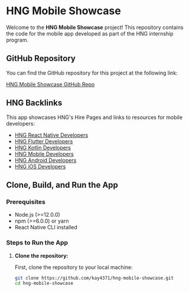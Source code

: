 # HNG Mobile Showcase

Welcome to the **HNG Mobile Showcase** project! This repository contains the code for the mobile app developed as part of the HNG internship program.

## GitHub Repository

You can find the GitHub repository for this project at the following link:

[HNG Mobile Showcase GitHub Repo](https://github.com/kay4371/hng-mobile-showcase)

## HNG Backlinks

This app showcases HNG's Hire Pages and links to resources for mobile developers:

- [HNG React Native Developers](https://hng.tech/hire/react-native-developers)
- [HNG Flutter Developers](https://hng.tech/hire/flutter-developers)
- [HNG Kotlin Developers](https://hng.tech/hire/kotlin-developers)
- [HNG Mobile Developers](https://hng.tech/hire/mobile-developers)
- [HNG Android Developers](https://hng.tech/hire/android-developers)
- [HNG iOS Developers](https://hng.tech/hire/ios-developers)

## Clone, Build, and Run the App

### Prerequisites

- Node.js (>=12.0.0)
- npm (>=6.0.0) or yarn
- React Native CLI installed

### Steps to Run the App

1. **Clone the repository:**

   First, clone the repository to your local machine:

   ```bash
   git clone https://github.com/kay4371/hng-mobile-showcase.git
   cd hng-mobile-showcase

